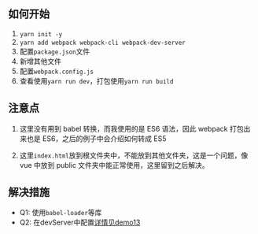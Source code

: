 ## 如何开始

1. `yarn init -y`
2. `yarn add webpack webpack-cli webpack-dev-server`
3. 配置`package.json`文件
4. 新增其他文件
5. 配置`webpack.config.js`
6. 查看使用`yarn run dev`，打包使用`yarn run build`

## 注意点

1. 这里没有用到 babel 转换，而我使用的是 ES6 语法，因此 webpack 打包出来也是 ES6，之后的例子中会介绍如何转成 ES5

2. 这里`index.html`放到根文件夹中，不能放到其他文件夹，这是一个问题，像 vue 中放到 public 文件夹中能正常使用，这里留到之后解决。

## 解决措施

- Q1: 使用`babel-loader`等库
- Q2: 在devServer中配置[详情见demo13](../demo13/webpack.config.js)
